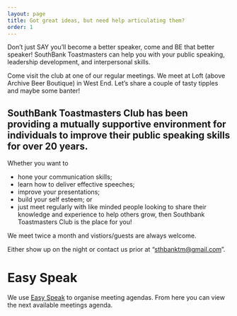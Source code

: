 ```yaml
---
layout: page
title: Got great ideas, but need help articulating them?
order: 1
---
```


Don’t just SAY you’ll become a better speaker, come and BE that better speaker! SouthBank Toastmasters can help you with your public speaking, leadership development, and interpersonal skills.

Come visit the club at one of our regular meetings. We meet at Loft (above Archive Beer Boutique) in West End. Let’s share a couple of tasty tipples and maybe some banter!

## SouthBank Toastmasters Club has been providing a mutually supportive environment for individuals to improve their public speaking skills for over 20 years.
Whether you want to

* hone your communication skills;
* learn how to deliver effective speeches;
* improve your presentations;
* build your self esteem; or
* just meet regularly with like minded people looking to share their knowledge and experience to help others grow, then Southbank Toastmasters Club is the place for you!

We meet twice a month and vistiors/guests are always welcome.

Either show up on the night or contact us prior at “sthbanktm@gmail.com”. 

# Easy Speak
We use [Easy Speak](https://easy-speak.org/clubdata.php?c=5343) to organise meeting agendas. From here you can view the next available meetings agenda.
